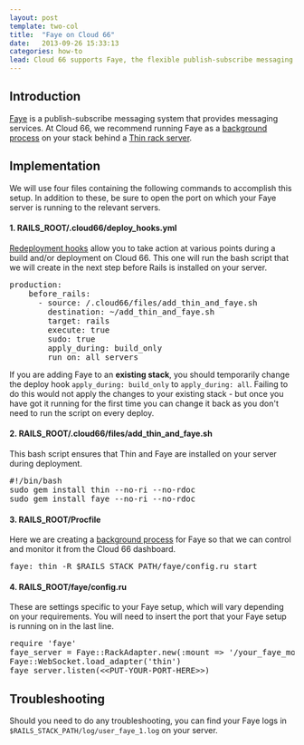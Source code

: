 ```yaml
---
layout: post
template: two-col
title:  "Faye on Cloud 66"
date:   2013-09-26 15:33:13
categories: how-to
lead: Cloud 66 supports Faye, the flexible publish-subscribe messaging system.
---
```



## Introduction

<a href="http://faye.jcoglan.com/">Faye</a> is a publish-subscribe messaging system that provides messaging services. At Cloud 66, we recommend running Faye as a [background process](/stack-features/proc-files.html) on your stack behind a [Thin rack server](/web-server/thin-rack-server.html).

## Implementation

We will use four files containing the following commands to accomplish this setup. In addition to these, be sure to open the port on which your Faye server is running to the relevant servers.

#### 1. RAILS&#95;ROOT/.cloud66/deploy&#95;hooks.yml

[Redeployment hooks](/stack-features/redeployment-hook.html) allow you to take action at various points during a build and/or deployment on Cloud 66. This one will run the bash script that we will create in the next step before Rails is installed on your server.

<pre class='terminal'>
production:
    before&#95;rails:
      - source: /.cloud66/files/add&#95;thin&#95;and&#95;faye.sh
        destination: ~/add&#95;thin&#95;and&#95;faye.sh
        target: rails
        execute: true
        sudo: true
        apply&#95;during: build&#95;only
        run&#95;on: all&#95;servers
</pre>

If you are adding Faye to an <b>existing stack</b>, you should temporarily change the deploy hook <code>apply&#95;during: build&#95;only</code> to <code>apply&#95;during: all</code>. Failing to do this would not apply the changes to your existing stack - but once you have got it running for the first time you can change it back as you don't need to run the script on every deploy.

#### 2. RAILS&#95;ROOT/.cloud66/files/add&#95;thin&#95;and&#95;faye.sh
This bash script ensures that Thin and Faye are installed on your server during deployment.

<pre class='terminal'>
#!/bin/bash
sudo gem install thin --no-ri --no-rdoc
sudo gem install faye --no-ri --no-rdoc
</pre>

#### 3. RAILS&#95;ROOT/Procfile
Here we are creating a [background process](proc&#95;files) for Faye so that we can control and monitor it from the Cloud 66 dashboard.

<pre class='terminal'>
faye: thin -R $RAILS&#95;STACK&#95;PATH/faye/config.ru start
</pre>

#### 4. RAILS&#95;ROOT/faye/config.ru
These are settings specific to your Faye setup, which will vary depending on your requirements. You will need to insert the port that your Faye setup is running on in the last line.

<pre class='terminal'>
require 'faye'
faye&#95;server = Faye::RackAdapter.new(:mount =&gt; '/your&#95;faye&#95;mount', :timeout =&gt; 45)
Faye::WebSocket.load&#95;adapter('thin')
faye&#95;server.listen(&lt;&lt;PUT-YOUR-PORT-HERE&gt;&gt;)
</pre>

## Troubleshooting
Should you need to do any troubleshooting, you can find your Faye logs in <code>$RAILS&#95;STACK&#95;PATH/log/user&#95;faye&#95;1.log</code> on your server.